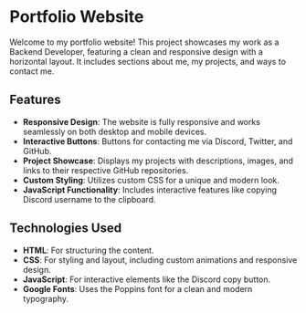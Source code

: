 # Portfolio Website

Welcome to my portfolio website! This project showcases my work as a Backend Developer, featuring a clean and responsive design with a horizontal layout. It includes sections about me, my projects, and ways to contact me.

## Features

- **Responsive Design**: The website is fully responsive and works seamlessly on both desktop and mobile devices.
- **Interactive Buttons**: Buttons for contacting me via Discord, Twitter, and GitHub.
- **Project Showcase**: Displays my projects with descriptions, images, and links to their respective GitHub repositories.
- **Custom Styling**: Utilizes custom CSS for a unique and modern look.
- **JavaScript Functionality**: Includes interactive features like copying Discord username to the clipboard.

## Technologies Used

- **HTML**: For structuring the content.
- **CSS**: For styling and layout, including custom animations and responsive design.
- **JavaScript**: For interactive elements like the Discord copy button.
- **Google Fonts**: Uses the Poppins font for a clean and modern typography.

